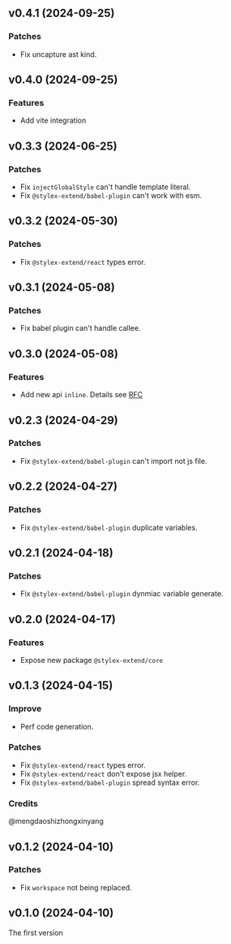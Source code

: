 ## v0.4.1 (2024-09-25)

### Patches

- Fix uncapture ast kind.

## v0.4.0 (2024-09-25)

### Features

- Add vite integration

## v0.3.3 (2024-06-25)

### Patches

- Fix `injectGlobalStyle` can't handle template literal.
- Fix `@stylex-extend/babel-plugin` can't work with esm.

## v0.3.2 (2024-05-30)

### Patches

- Fix `@stylex-extend/react` types error.

## v0.3.1 (2024-05-08)

### Patches

- Fix babel plugin can't handle callee.

## v0.3.0 (2024-05-08)

### Features

- Add new api `inline`. Details see [RFC](https://github.com/facebook/stylex/issues/534)

## v0.2.3 (2024-04-29)

### Patches

- Fix `@stylex-extend/babel-plugin` can't import not js file.

## v0.2.2 (2024-04-27)

### Patches

- Fix `@stylex-extend/babel-plugin` duplicate variables.

## v0.2.1 (2024-04-18)

### Patches

- Fix `@stylex-extend/babel-plugin` dynmiac variable generate.

## v0.2.0 (2024-04-17)

### Features

- Expose new package `@stylex-extend/core`

## v0.1.3 (2024-04-15)

### Improve

- Perf code generation.

### Patches

- Fix `@stylex-extend/react` types error.
- Fix `@stylex-extend/react` don't expose jsx helper.
- Fix `@stylex-extend/babel-plugin` spread syntax error.

### Credits

@mengdaoshizhongxinyang

## v0.1.2 (2024-04-10)

### Patches

- Fix `workspace` not being replaced.

## v0.1.0 (2024-04-10)

The first version

